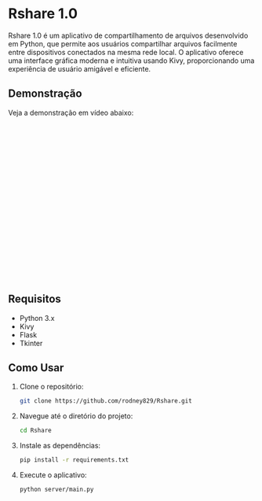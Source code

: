 # Rshare 1.0

Rshare 1.0 é um aplicativo de compartilhamento de arquivos desenvolvido em Python, que permite aos usuários compartilhar arquivos facilmente entre dispositivos conectados na mesma rede local. O aplicativo oferece uma interface gráfica moderna e intuitiva usando Kivy, proporcionando uma experiência de usuário amigável e eficiente.

## Demonstração

Veja a demonstração em vídeo abaixo:

<div align="center">
    <iframe width="560" height="315" src="" frameborder="0" allow="accelerometer; autoplay; encrypted-media; gyroscope; picture-in-picture" allowfullscreen></iframe>
</div>

## Requisitos

- Python 3.x
- Kivy
- Flask
- Tkinter

## Como Usar

1. Clone o repositório:
    ```bash
    git clone https://github.com/rodney829/Rshare.git
    ```
2. Navegue até o diretório do projeto:
    ```bash
    cd Rshare
    ```
3. Instale as dependências:
    ```bash
    pip install -r requirements.txt
    ```
4. Execute o aplicativo:
    ```bash
    python server/main.py
    ```

